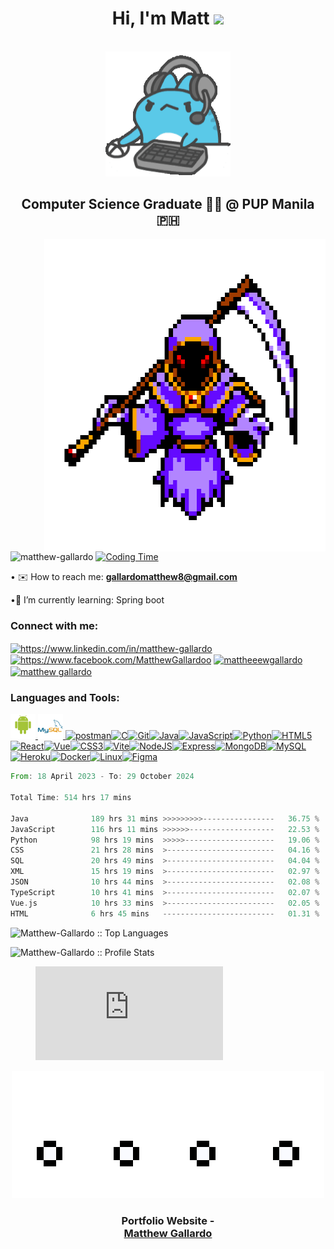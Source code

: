 <h1 align="center">Hi, I'm Matt <img src="https://raw.githubusercontent.com/iampavangandhi/iampavangandhi/master/gifs/Hi.gif" width="30px"> </h1>
<div align="center">
	<br>
	<img src="capoo-blue-cat.gif" width="200" height="200">
</div>
<h2 align="center"> Computer Science Graduate 👨‍💻 @ PUP Manila 🇵🇭</h2>

<img align='right' src='tumblr_mkucb0d34z1r67h3uo1_500.gif' width='450' height='500'>


<p align="left">
  <img src="https://komarev.com/ghpvc/?username=matthew-gallardo&label=Profile%20views&color=0e75b6&style=flat" alt="matthew-gallardo" /> 
  <a href="https://wakatime.com/@b2669d32-a3af-4ca9-8282-45e48a42395b">
    <img src="https://wakatime.com/badge/user/b2669d32-a3af-4ca9-8282-45e48a42395b.svg" alt="Coding Time" />
  </a>
</p>


• ✉️ How to reach me:  **gallardomatthew8@gmail.com**

•🌱 I’m currently learning: Spring boot

<h3 align="left">Connect with me:</h3>
<p align="left">
<a href= "https://ph.linkedin.com/in/matthew-gallardo-1bb565237" target="blank"><img align="center" src="https://raw.githubusercontent.com/rahuldkjain/github-profile-readme-generator/master/src/images/icons/Social/linked-in-alt.svg" alt="https://www.linkedin.com/in/matthew-gallardo" height="30" width="40" /></a>
<a href="https://www.facebook.com/MatthewGallardoo/" target="blank"><img align="center" src="https://raw.githubusercontent.com/rahuldkjain/github-profile-readme-generator/master/src/images/icons/Social/facebook.svg" alt="https://www.facebook.com/MatthewGallardoo" height="30" width="40" /></a>
<a href="https://instagram.com/mattheeeewgallardo?igshid=ZGUzMzM3NWJiOQ==" target="blank"><img align="center" src="https://raw.githubusercontent.com/rahuldkjain/github-profile-readme-generator/master/src/images/icons/Social/instagram.svg" alt="mattheeewgallardo" height="30" width="40" /></a>
<a href="https://www.youtube.com/c/matthew gallardo" target="blank"><img align="center" src="https://raw.githubusercontent.com/rahuldkjain/github-profile-readme-generator/master/src/images/icons/Social/youtube.svg" alt="matthew gallardo" height="30" width="40" /></a>
</p>

<h3 align="left">Languages and Tools:</h3>
<p align="left">
<a href="https://developer.android.com" target="_blank" rel="noreferrer"> <img src="https://raw.githubusercontent.com/devicons/devicon/master/icons/android/android-original-wordmark.svg" alt="android" width="40" height="40"/> </a> <a href="https://www.mysql.com/" target="_blank" rel="noreferrer"> <img src="https://raw.githubusercontent.com/devicons/devicon/master/icons/mysql/mysql-original-wordmark.svg" alt="mysql" width="40" height="40"/> </a><a href="https://postman.com" target="_blank" rel="noreferrer"><img src="https://www.vectorlogo.zone/logos/getpostman/getpostman-icon.svg" alt="postman" width="40" height="40"/><a href="https://docs.microsoft.com/en-us/cpp/?view=msvc-170" target="_blank" rel="noreferrer"><img src="https://raw.githubusercontent.com/danielcranney/readme-generator/main/public/icons/skills/c-colored.svg" width="36" height="36" alt="C" /></a><a href="https://git-scm.com/" target="_blank" rel="noreferrer"><img src="https://raw.githubusercontent.com/danielcranney/readme-generator/main/public/icons/skills/git-colored.svg" width="36" height="36" alt="Git" /></a><a href="https://www.oracle.com/java/" target="_blank" rel="noreferrer"><img src="https://raw.githubusercontent.com/danielcranney/readme-generator/main/public/icons/skills/java-colored.svg" width="36" height="36" alt="Java" /></a><a href="https://developer.mozilla.org/en-US/docs/Web/JavaScript" target="_blank" rel="noreferrer"><img src="https://raw.githubusercontent.com/danielcranney/readme-generator/main/public/icons/skills/javascript-colored.svg" width="36" height="36" alt="JavaScript" /></a><a href="https://www.python.org/" target="_blank" rel="noreferrer"><img src="https://raw.githubusercontent.com/danielcranney/readme-generator/main/public/icons/skills/python-colored.svg" width="36" height="36" alt="Python" /></a><a href="https://developer.mozilla.org/en-US/docs/Glossary/HTML5" target="_blank" rel="noreferrer"><img src="https://raw.githubusercontent.com/danielcranney/readme-generator/main/public/icons/skills/html5-colored.svg" width="36" height="36" alt="HTML5" /></a><a href="https://reactjs.org/" target="_blank" rel="noreferrer"><img src="https://raw.githubusercontent.com/danielcranney/readme-generator/main/public/icons/skills/react-colored.svg" width="36" height="36" alt="React" /></a><a href="https://vuejs.org/" target="_blank" rel="noreferrer"><img src="https://raw.githubusercontent.com/danielcranney/readme-generator/main/public/icons/skills/vuejs-colored.svg" width="36" height="36" alt="Vue" /></a><a href="https://www.w3.org/TR/CSS/#css" target="_blank" rel="noreferrer"><img src="https://raw.githubusercontent.com/danielcranney/readme-generator/main/public/icons/skills/css3-colored.svg" width="36" height="36" alt="CSS3" /></a><a href="https://vitejs.dev/" target="_blank" rel="noreferrer"><img src="https://raw.githubusercontent.com/danielcranney/readme-generator/main/public/icons/skills/vite-colored.svg" width="36" height="36" alt="Vite" /></a><a href="https://nodejs.org/en/" target="_blank" rel="noreferrer"><img src="https://raw.githubusercontent.com/danielcranney/readme-generator/main/public/icons/skills/nodejs-colored.svg" width="36" height="36" alt="NodeJS" /></a><a href="https://expressjs.com/" target="_blank" rel="noreferrer"><img src="https://raw.githubusercontent.com/danielcranney/readme-generator/main/public/icons/skills/express-colored.svg" width="36" height="36" alt="Express" /></a><a href="https://www.mongodb.com/" target="_blank" rel="noreferrer"><img src="https://raw.githubusercontent.com/danielcranney/readme-generator/main/public/icons/skills/mongodb-colored.svg" width="36" height="36" alt="MongoDB" /></a><a href="https://www.mysql.com/" target="_blank" rel="noreferrer"><img src="https://raw.githubusercontent.com/danielcranney/readme-generator/main/public/icons/skills/mysql-colored.svg" width="36" height="36" alt="MySQL" /></a><a href="https://www.heroku.com/" target="_blank" rel="noreferrer"><img src="https://raw.githubusercontent.com/danielcranney/readme-generator/main/public/icons/skills/heroku-colored.svg" width="36" height="36" alt="Heroku" /></a><a href="https://www.docker.com/" target="_blank" rel="noreferrer"><img src="https://raw.githubusercontent.com/danielcranney/readme-generator/main/public/icons/skills/docker-colored.svg" width="36" height="36" alt="Docker" /></a><a href="https://www.linux.org" target="_blank" rel="noreferrer"><img src="https://raw.githubusercontent.com/danielcranney/readme-generator/main/public/icons/skills/linux-colored.svg" width="36" height="36" alt="Linux" /></a><a href="https://www.figma.com/" target="_blank" rel="noreferrer"><img src="https://raw.githubusercontent.com/danielcranney/readme-generator/main/public/icons/skills/figma-colored.svg" width="36" height="36" alt="Figma" /></a>
</p>

<!--START_SECTION:waka-->

```rust
From: 18 April 2023 - To: 29 October 2024

Total Time: 514 hrs 17 mins

Java              189 hrs 31 mins >>>>>>>>>----------------   36.75 %
JavaScript        116 hrs 11 mins >>>>>>-------------------   22.53 %
Python            98 hrs 19 mins  >>>>>--------------------   19.06 %
CSS               21 hrs 28 mins  >------------------------   04.16 %
SQL               20 hrs 49 mins  >------------------------   04.04 %
XML               15 hrs 19 mins  >------------------------   02.97 %
JSON              10 hrs 44 mins  >------------------------   02.08 %
TypeScript        10 hrs 41 mins  >------------------------   02.07 %
Vue.js            10 hrs 33 mins  >------------------------   02.05 %
HTML              6 hrs 45 mins   -------------------------   01.31 %
```

<!--END_SECTION:waka-->

																   

<p>
<img src="https://github-readme-stats.vercel.app/api/top-langs/?username=Matthew-Gallardo&langs_count=8&hide=html,jupyter%20notebook&theme=synthwave&layout=compact" alt="Matthew-Gallardo :: Top Languages" />
</p>
<p>
<img src="https://github-readme-stats.vercel.app/api?username=Matthew-Gallardo&show_icons=true&theme=synthwave" alt="Matthew-Gallardo :: Profile Stats" />
</p>

<figure><embed src="https://wakatime.com/share/@MattG/96b73087-4d4b-4346-924f-637cbe271690.svg"></embed></figure>

<div align="center" >
<img src ="tumblr_mirqylx9Sy1rfjowdo1_500.gif" />

<div/>
<h3 align="center">
  Portfolio Website -<br/>
  <a href="https://gallardo-matthew.vercel.app/" target="_blank">Matthew Gallardo</a>
</h3>




